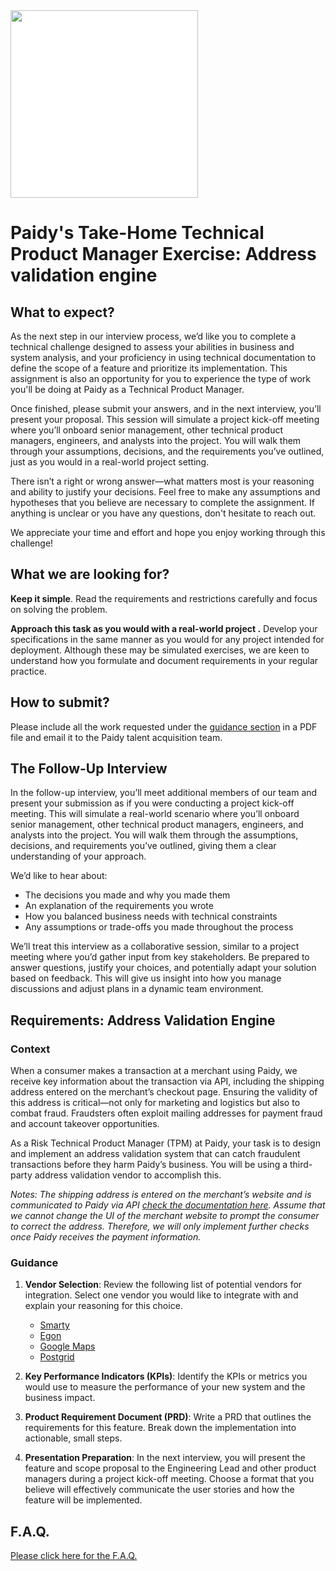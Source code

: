 <img src="/paidy.png?raw=true" width=300 style="background-color:white;">

# Paidy's Take-Home Technical Product Manager Exercise: Address validation engine

## What to expect?
As the next step in our interview process, we’d like you to complete a technical challenge designed to assess your abilities in business and system analysis, and your proficiency in using technical documentation to define the scope of a feature and prioritize its implementation. This assignment is also an opportunity for you to experience the type of work you'll be doing at Paidy as a Technical Product Manager.

Once finished, please submit your answers, and in the next interview, you’ll present your proposal. This session will simulate a project kick-off meeting where you’ll onboard senior management, other technical product managers, engineers, and analysts into the project. You will walk them through your assumptions, decisions, and the requirements you’ve outlined, just as you would in a real-world project setting.

There isn’t a right or wrong answer—what matters most is your reasoning and ability to justify your decisions. Feel free to make any assumptions and hypotheses that you believe are necessary to complete the assignment. If anything is unclear or you have any questions, don't hesitate to reach out.

We appreciate your time and effort and hope you enjoy working through this challenge!

## What we are looking for?
**Keep it simple**. Read the requirements and restrictions carefully and focus on solving the problem.

**Approach this task as you would with a real-world project .** Develop your specifications in the same manner as you would for any project intended for deployment. Although these may be simulated exercises, we are keen to understand how you formulate and document requirements in your regular practice.

## How to submit?
Please include all the work requested under the [guidance section](./AddressValidation.md#guidance) in a PDF file and email it to the Paidy talent acquisition team.

## The Follow-Up Interview

In the follow-up interview, you’ll meet additional members of our team and present your submission as if you were conducting a project kick-off meeting. This will simulate a real-world scenario where you’ll onboard senior management, other technical product managers, engineers, and analysts into the project. You will walk them through the assumptions, decisions, and requirements you’ve outlined, giving them a clear understanding of your approach.

We’d like to hear about:
- The decisions you made and why you made them
- An explanation of the requirements you wrote
- How you balanced business needs with technical constraints
- Any assumptions or trade-offs you made throughout the process

We’ll treat this interview as a collaborative session, similar to a project meeting where you’d gather input from key stakeholders. Be prepared to answer questions, justify your choices, and potentially adapt your solution based on feedback. This will give us insight into how you manage discussions and adjust plans in a dynamic team environment.

## Requirements: Address Validation Engine

### Context

When a consumer makes a transaction at a merchant using Paidy, we receive key information about the transaction via API, including the shipping address entered on the merchant’s checkout page. Ensuring the validity of this address is critical—not only for marketing and logistics but also to combat fraud. Fraudsters often exploit mailing addresses for payment fraud and account takeover opportunities.

As a Risk Technical Product Manager (TPM) at Paidy, your task is to design and implement an address validation system that can catch fraudulent transactions before they harm Paidy’s business. You will be using a third-party address validation vendor to accomplish this.

_Notes: The shipping address is entered on the merchant’s website and is communicated to Paidy via API [check the documentation here](https://paidy.com/docs/api/en/#1-introduction). Assume that we cannot change the UI of the merchant website to prompt the consumer to correct the address. Therefore, we will only implement further checks once Paidy receives the payment information._

### Guidance

1. **Vendor Selection**: Review the following list of potential vendors for integration. Select one vendor you would like to integrate with and explain your reasoning for this choice.
   - [Smarty](https://www.smarty.com/products/international-address-verification)
   - [Egon](https://www.egon.com/)
   - [Google Maps](https://developers.google.com/maps/documentation/address-validation/requests-validate-address)
   - [Postgrid](https://www.postgrid.com/address-verification/)

2. **Key Performance Indicators (KPIs)**: Identify the KPIs or metrics you would use to measure the performance of your new system and the business impact.

3. **Product Requirement Document (PRD)**: Write a PRD that outlines the requirements for this feature. Break down the implementation into actionable, small steps.

4. **Presentation Preparation**: In the next interview, you will present the feature and scope proposal to the Engineering Lead and other product managers during a project kick-off meeting. Choose a format that you believe will effectively communicate the user stories and how the feature will be implemented.

## F.A.Q.
[Please click here for the F.A.Q.](./README.md#faq)
